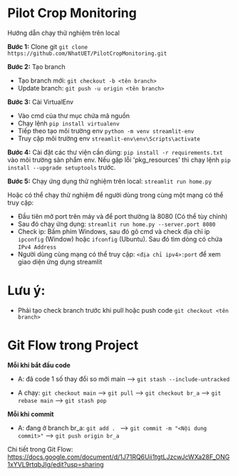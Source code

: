 # Pilot Crop Monitoring
Hướng dẫn chạy thử nghiệm trên local

**Bước 1:** Clone git `git clone https://github.com/NhatUET/PilotCropMonitoring.git`

**Bước 2:** Tạo branch  
- Tạo branch mới: `git checkout -b <tên branch>`
- Update branch: `git push -u origin <tên branch>`
  
**Bước 3:** Cài VirtualEnv 
- Vào cmd của thư mục chứa mã nguồn
- Chạy lệnh `pip install virtualenv`
- Tiếp theo tạo môi trường env `python -m venv streamlit-env`
- Truy cập môi trường env `streamlit-env\env\Scripts\activate`

**Bước 4:** Cài đặt các thư viện cần dùng: `pip install -r requirements.txt` vào môi trường sản phẩm env. Nếu gặp lỗi 'pkg_resources' thì chạy lệnh `pip install --upgrade setuptools` trước.

**Bước 5:** Chạy ứng dụng thử nghiệm trên local: `streamlit run home.py`

 Hoặc có thể chạy thử nghiệm để người dùng trong cùng một mạng có thể truy cập:
 - Đầu tiên mở port trên máy và để port thường là 8080 (Có thể tùy chỉnh)
 - Sau đó chạy ứng dụng: `streamlit run home.py --server.port 8080`
 - Check ip: Bấm phím Windows, sau đó gõ cmd và check địa chỉ ip `ipconfig` (Window) hoặc `ifconfig` (Ubuntu). Sau đó tìm dòng có chứa `IPv4 Address`
 - Người dùng cùng mạng có thể truy cập: `<địa chỉ ipv4>:port` để xem giao diện ứng dụng streamlit


# Lưu ý:
- Phải tạo check branch trước khi pull hoặc push code `git checkout <tên branch>`

# Git Flow trong Project
**Mỗi khi bắt đầu code**

- A: đã code 1 số thay đổi so mới main --> `git stash --include-untracked`

- A chạy: `git checkout main` --> `git pull` --> `git checkout br_a` --> `git rebase main` --> `git stash pop`

**Mỗi khi commit**
 
- A: đang ở branch br_a: `git add . ` --> `git commit -m "<Nội dung commit>"` --> `git push origin br_a`

Chi tiết trong Git Flow: https://docs.google.com/document/d/1J71RQ6Uii1tgtLJzcwJcWXa28F_ONG1xYVL9rtqbJIg/edit?usp=sharing
